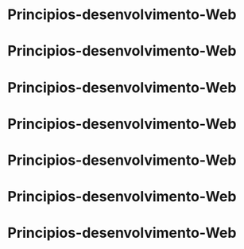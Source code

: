 # Principios-desenvolvimento-Web
# Principios-desenvolvimento-Web
# Principios-desenvolvimento-Web
# Principios-desenvolvimento-Web
# Principios-desenvolvimento-Web
# Principios-desenvolvimento-Web
# Principios-desenvolvimento-Web
